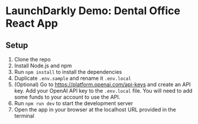 # LaunchDarkly Demo: Dental Office React App

## Setup

1. Clone the repo
2. Install Node.js and npm
3. Run `npm install` to install the dependencies
4. Duplicate `.env.sample` and rename it `.env.local`
5. (Optional) Go to https://platform.openai.com/api-keys and create an API key. Add your OpenAI API key to the `.env.local` file. You will need to add some funds to your account to use the API.
6. Run `npm run dev` to start the development server
7. Open the app in your browser at the localhost URL provided in the terminal
